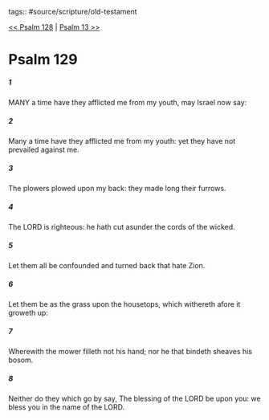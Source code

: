 tags:: #source/scripture/old-testament

[<< Psalm 128](/Old_Testament/19_Psalms/Psalm_128.md) | [Psalm 13 >>](/Old_Testament/19_Psalms/Psalm_13.md)

# Psalm 129

##### 1

MANY a time have they afflicted me from my youth, may Israel now say:

##### 2

Many a time have they afflicted me from my youth: yet they have not prevailed against me.

##### 3

The plowers plowed upon my back: they made long their furrows.

##### 4

The LORD is righteous: he hath cut asunder the cords of the wicked.

##### 5

Let them all be confounded and turned back that hate Zion.

##### 6

Let them be as the grass upon the housetops, which withereth afore it groweth up:

##### 7

Wherewith the mower filleth not his hand; nor he that bindeth sheaves his bosom.

##### 8

Neither do they which go by say, The blessing of the LORD be upon you: we bless you in the name of the LORD.
